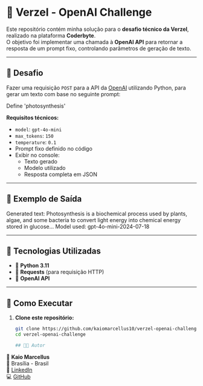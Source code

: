 # 🧠 Verzel - OpenAI Challenge

Este repositório contém minha solução para o **desafio técnico da Verzel**, realizado na plataforma **Coderbyte**.  
O objetivo foi implementar uma chamada à **OpenAI API** para retornar a resposta de um prompt fixo, controlando parâmetros de geração de texto.

---

## 📌 Desafio

Fazer uma requisição `POST` para a API da [OpenAI](https://api.openai.com/v1/chat/completions) utilizando Python, para gerar um texto com base no seguinte prompt:

Define 'photosynthesis'


**Requisitos técnicos:**
- `model`: `gpt-4o-mini`
- `max_tokens`: `150`
- `temperature`: `0.1`
- Prompt fixo definido no código
- Exibir no console:
  - Texto gerado
  - Modelo utilizado
  - Resposta completa em JSON

---

## 🧾 Exemplo de Saída

Generated text: Photosynthesis is a biochemical process used by plants, algae, and some bacteria to convert light energy into chemical energy stored in glucose...
Model used: gpt-4o-mini-2024-07-18


---

## 🧰 Tecnologias Utilizadas

- 🐍 **Python 3.11**
- 📡 **Requests** (para requisição HTTP)
- 🧠 **OpenAI API**

---

## 🚀 Como Executar

1. **Clone este repositório:**
   ```bash
   git clone https://github.com/kaiomarcellus10/verzel-openai-challenge.git
   cd verzel-openai-challenge

   ## 🧑‍💻 Autor

👋 **Kaio Marcellus**  
📍 Brasília - Brasil  
🔗 [LinkedIn](https://www.linkedin.com/in/kaiomarcellus10)  
💻 [GitHub](https://github.com/kaiomarcellus10)


